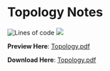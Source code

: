 # Topology Notes
![Lines of code](https://tokei.rs/b1/github/hooyuser/Topology) ![](https://img.shields.io/github/repo-size/hooyuser/Topology?style=plastic
)

**Preview Here**: [Topology.pdf](https://hooyuser.github.io/Topology/Topology.pdf)

**Download Here**: [Topology.pdf](https://github.com/hooyuser/Topology/releases/latest/download/Topology.pdf)
